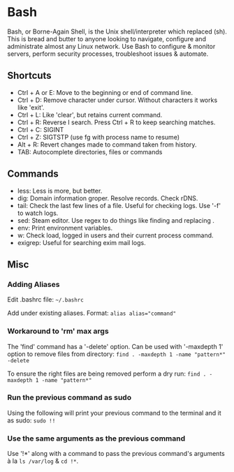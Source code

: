 # Bash

Bash, or Borne-Again Shell, is the Unix shell/interpreter which replaced (sh). This is bread and butter to anyone looking to navigate, configure and administrate almost any Linux network.  Use Bash to configure & monitor servers, perform security processes, troubleshoot issues & automate.

## Shortcuts

- Ctrl + A or E: Move to the beginning or end of command line.
- Ctrl + D: Remove character under cursor. Without characters it works like 'exit'.
- Ctrl + L: Like 'clear', but retains current command.
- Ctrl + R: Reverse I search. Press Ctrl + R to keep searching matches. 
- Ctrl + C: SIGINT
- Ctrl + Z: SIGTSTP (use fg with process name to resume)
- Alt + R: Revert changes made to command taken from history. 
- TAB: Autocomplete directories, files or commands

## Commands

- less: Less is more, but better.
- dig: Domain information groper. Resolve records. Check rDNS.
- tail: Check the last few lines of a file. Useful for checking logs. Use '-f' to watch logs.
- sed: Steam editor. Use regex to do things like finding and replacing .
- env: Print environment variables.
- w: Check load, logged in users and their current process command.
- exigrep: Useful for searching exim mail logs. 

## Misc

### Adding Aliases 

Edit .bashrc file: 
  `~/.bashrc`

Add under existing aliases. Format:
  `alias alias="command"`

### Workaround to 'rm' max args

The 'find' command has a '-delete' option. Can be used with '-maxdepth 1' option to remove files from directory: 
  `find . -maxdepth 1 -name "pattern*" -delete`

To ensure the right files are being removed perform a dry run:
  `find . -maxdepth 1 -name "pattern*"` 

### Run the previous command as sudo

Using the following will print your previous command to the terminal and it as sudo: 
  `sudo !!`

### Use the same arguments as the previous command

Use '!*' along with a command to pass the previous command's arguments à la `ls /var/log` & `cd !*`.